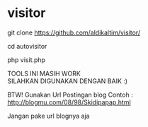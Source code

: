 # visitor
git clone https://github.com/aldikaltim/visitor/

cd autovisitor 

php visit.php




TOOLS INI MASIH WORK  
SILAHKAN DIGUNAKAN DENGAN BAIK :)


BTW! Gunakan Url Postingan blog 
Contoh : http://blogmu.com/08/98/Skidipapap.html

Jangan pake url blognya aja
